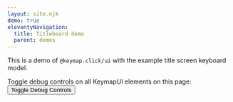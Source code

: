 ```yaml
---
layout: site.njk
demo: true
eleventyNavigation:
  title: Titleboard demo
  parent: demos
---
```


This is a demo of `@keymap.click/ui` with the example title screen keyboard model.

Toggle debug controls on all KeymapUI elements on this page:
<button onclick="toggleAllKeymapUiDebug()">Toggle Debug Controls</button>

<div id="app"></div>

<script type="module">
  import { Planck48ExampleLayout } from "/keymaps/planck48-example.js";
  const app = document.getElementById("app");
  const keymapUi = document.createElement("keymap-ui");
  const availableKeymaps = [Planck48ExampleLayout];
  keymapUi.setAttribute("id", "keymap-title");
  keymapUi.setAttribute("show-debug", "true");
  keymapUi.setAttribute("query-prefix", "keymap");
  keymapUi.setModelsAndMaps(availableKeymaps);
  app.appendChild(keymapUi);
</script>
